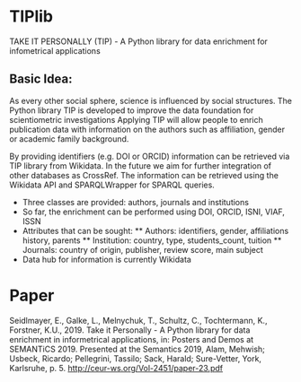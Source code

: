 # TIPlib
TAKE IT PERSONALLY (TIP) - A Python library for data enrichment for infometrical applications

## Basic Idea:
As every other social sphere, science is influenced by social structures. The Python library TIP is developed to improve the data foundation for scientiometric investigations Applying TIP will allow people to enrich publication data with information on the authors such as affiliation, gender or academic family background.

By providing identifiers (e.g. DOI or ORCID) information can be retrieved via TIP library from Wikidata. In the future we aim for further integration of other databases as CrossRef. The information can be retrieved using the Wikidata API and SPARQLWrapper for SPARQL queries.

* Three classes are provided: authors, journals and institutions
* So far, the enrichment can be performed using DOI, ORCID, ISNI, VIAF, ISSN
* Attributes that can be sought:
** Authors: identifiers, gender, affiliations history, parents
** Institution: country, type, students_count, tuition
** Journals: country of origin, publisher, review score, main subject
* Data hub for information is currently Wikidata

# Paper
Seidlmayer, E., Galke, L., Melnychuk, T., Schultz, C., Tochtermann, K., Forstner, K.U., 2019. Take it Personally - A Python library for data enrichment in informetrical applications, in: Posters and Demos at SEMANTiCS 2019. Presented at the Semantics 2019, Alam, Mehwish; Usbeck, Ricardo;  Pellegrini,  Tassilo;  Sack, Harald; Sure-Vetter, York, Karlsruhe, p. 5.
http://ceur-ws.org/Vol-2451/paper-23.pdf 

